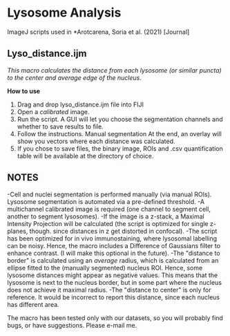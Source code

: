 # Lysosome Analysis
ImageJ scripts used in *Arotcarena, Soria et al. (2021) [Journal]

## Lyso_distance.ijm
*This macro calculates the distance from each lysosome (or similar puncta) to the center and average edge of the nucleus.*

**How to use**
1. Drag and drop lyso_distance.ijm file into FIJI
2. Open a *calibrated* image.
3. Run the script. A GUI will let you choose the segmentation channels and whether to save results to file.
4. Follow the instructions. Manual segmentation At the end, an overlay will show you vectors where each distance was calculated.
5. If you chose to save files, the binary image, ROIs and .csv quantification table will be available at the directory of choice.

NOTES
-----
-Cell and nuclei segmentation is performed manually (via manual ROIs). Lysosome segmentation is automated via a pre-defined threshold.
-A multichannel calibrated image is required (one channel to segment cell, another to segment lysosomes).
-If the image is a z-stack, a Maximal Intensity Projection will be calculated (the script is optimized for single z-planes, though. since distances in z get distorted in confocal).
-The script has been optimized for in vivo immunostaining, where lysosomal labelling can be noisy. Hence, the macro includes a Difference of Gaussians filter to enhance contrast. (I will make this optional in the future).
-The "distance to border" is calculated using an *average* radius, which is calculated from an ellipse fitted to the (manually segmented) nucleus ROI. Hence, some lysosome distances might appear as negative values. This means that the lysosome is next to the nucleus border, but in some part where the nucleus does not achieve it maximal radius.
-The "distance to center" is only for reference. It would be incorrect to report this distance, since each nucleus has different area.


The macro has been tested only with our datasets, so you will probably find bugs, or have suggestions. Please e-mail me.
